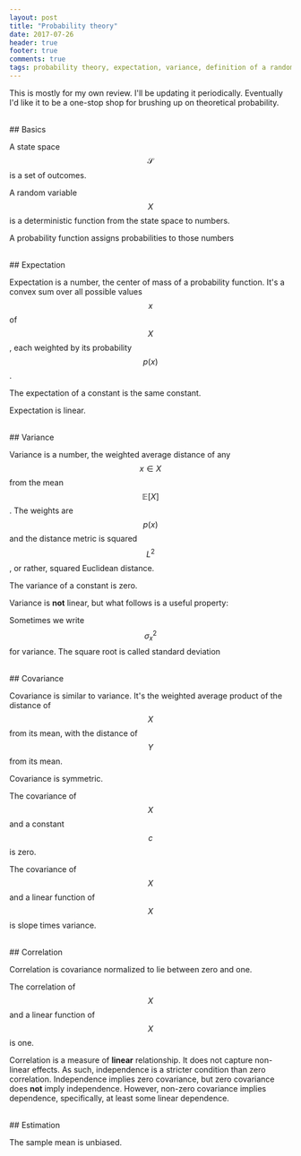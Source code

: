 ```yaml
---
layout: post
title: "Probability theory"
date: 2017-07-26
header: true
footer: true
comments: true
tags: probability theory, expectation, variance, definition of a random variable
---
```


This is mostly for my own review. I'll be updating it periodically. Eventually I'd like it to be a one-stop shop for brushing up on theoretical probability.

<br>
## Basics

A state space $$\mathcal{S}$$ is a set of outcomes.

<script type="math/tex; mode=display">
\mathcal{S} = \{\text{heads},\ \text{tails} \}
</script>

A random variable $$X$$ is a deterministic function from the state space to numbers.

<script type="math/tex; mode=display">
X(\text{heads}) = 1, \quad X(\text{tails}) = 0
</script>

A probability function assigns probabilities to those numbers

<script type="math/tex; mode=display">
p(1) = 0.5, \quad p(0) = 0.5
</script>



<br>
## Expectation

Expectation is a number, the center of mass of a probability function. It's a convex sum over all possible values $$x$$ of $$X$$, each weighted by its probability $$p(x)$$.

<script type="math/tex; mode=display">
\mathbb{E}[X] = \sum_{x \in X} p(x) x
</script>

The expectation of a constant is the same constant.

<script type="math/tex; mode=display">
\mathbb{E}[c] = \sum_{x \in X} p(x) c = c \sum_{x \in X} p(x) = c
</script>

Expectation is linear.

<script type="math/tex; mode=display">
\begin{aligned}
\mathbb{E}[aX + b]
&= \sum_{x \in X} p(x) (aX + b) \\[2.6em]
&= \sum_{x \in X} p(x) aX + \sum_{x \in X} p(x) b \\[2.6em]
&= a \sum_{x \in X} p(x) X + b \sum_{x \in X} p(x) \\[2.6em]
&= a \mathbb{E}[X] + b
\end{aligned}
</script>



<br>
## Variance

Variance is a number, the weighted average distance of any $$x \in X$$ from the mean $$\mathbb{E}[X]$$. The weights are $$p(x)$$ and the distance metric is squared $$L^2$$, or rather, squared Euclidean distance.

<script type="math/tex; mode=display">
\begin{aligned}
\text{Var}[X]
&= \mathbb{E} \Big[ \big( X - \mathbb{E}[X] \big)^2 \Big] \\[2.6em]
&= \mathbb{E} \Big[ X^2 - 2 \mathbb{E}[X] X + \mathbb{E}[X]^2 \Big] \\[2.6em]
&= \mathbb{E}[X^2] - 2 \mathbb{E}[X] \mathbb{E}[X] + \mathbb{E}[X]^2 \\[2.6em]
&= \mathbb{E}[X^2] - \mathbb{E}[X]^2
\end{aligned}
</script>

The variance of a constant is zero.

<script type="math/tex; mode=display">
\text{Var}[c] = \mathbb{E}[c^2] - \mathbb{E}[c]^2 = c^2 - [c]^2
</script>

Variance is **not** linear, but what follows is a useful property:

<script type="math/tex; mode=display">
\begin{aligned}
\text{Var}[aX + b]
&= \mathbb{E}[(aX + b)^2] - \mathbb{E}[aX + b]^2 \\[2.6em]
&= \mathbb{E}[a^2X^2 + 2abX + b^2] - [a\mathbb{E}[X] + b]^2 \\[2.6em]
&= a^2\mathbb{E}[X^2] + 2ab\mathbb{E}[X] + b^2 - a^2\mathbb{E}[X]^2 - 2ab\mathbb{E}[X] - b^2 \\[2.6em]
&= a^2\mathbb{E}[X^2] - a^2\mathbb{E}[X]^2 \\[2.6em]
&= a^2 \text{Var}[X]
\end{aligned}
</script>

Sometimes we write $$\sigma^2_x$$ for variance. The square root is called standard deviation
<script type="math/tex; mode=display">
\sigma_x = \sqrt{\text{Var}[X]}
</script>



<br>
## Covariance

Covariance is similar to variance. It's the weighted average product of the distance of $$X$$ from its mean, with the distance of $$Y$$ from its mean.

<script type="math/tex; mode=display">
\begin{aligned}
\text{Cov}(X, Y)
&= \mathbb{E}[(X - \mathbb{E}[X])(Y - \mathbb{E}[Y])] \\[2.6em]
&= \mathbb{E}[(XY - \mathbb{E}[X]Y - X\mathbb{E}[Y] + \mathbb{E}[X]\mathbb{E}[Y])] \\[2.6em]
&= \mathbb{E}[XY] - 2\mathbb{E}[X]\mathbb{E}[Y] + \mathbb{E}[X]\mathbb{E}[Y] \\[2.6em]
&= \mathbb{E}[XY] - \mathbb{E}[X]\mathbb{E}[Y]
\end{aligned}
</script>

Covariance is symmetric.

<script type="math/tex; mode=display">
\begin{aligned}
\text{Cov}(X, Y)
&= \mathbb{E}[XY] - \mathbb{E}[X]\mathbb{E}[Y] \\[2.6em]
&= \mathbb{E}[YX] - \mathbb{E}[Y]\mathbb{E}[X] \\[2.6em]
&= \text{Cov}(Y, X)
\end{aligned}
</script>

The covariance of $$X$$ and a constant $$c$$ is zero.

<script type="math/tex; mode=display">
\begin{aligned}
\text{Cov}(X, c)
&= \mathbb{E}[Xc] - \mathbb{E}[X]\mathbb{E}[c] \\[2.6em]
&= c\mathbb{E}[X] - c\mathbb{E}[X] = 0
\end{aligned}
</script>

The covariance of $$X$$ and a linear function of $$X$$ is slope times variance.

<script type="math/tex; mode=display">
\begin{aligned}
\text{Cov}(X, aX + b)
&= \mathbb{E}[X(aX + b)] - \mathbb{E}[X]\mathbb{E}[aX + b] \\[2.6em]
&= \mathbb{E}[aX^2 + bX] - \mathbb{E}[X](a\mathbb{E}[X] + b) \\[2.6em]
&= a\mathbb{E}[X^2] + b\mathbb{E}[X] - a\mathbb{E}[X]^2 - b\mathbb{E}[X] \\[2.6em]
&= a\mathbb{E}[X^2] - a\mathbb{E}[X]^2 \\[2.6em]
&= a \text{Var}(X)
\end{aligned}
</script>



<br>
## Correlation

Correlation is covariance normalized to lie between zero and one.

<script type="math/tex; mode=display">
\rho = \frac{\text{Cov}(X, Y)}{\sigma_x \sigma_y}
</script>

The correlation of $$X$$ and a linear function of $$X$$ is one.

<script type="math/tex; mode=display">
\begin{aligned}
\rho
&= \frac{\text{Cov}(X, aX + b)}{\sigma_x \sigma_{aX + b}} \\[2.6em]
&= \frac{a\sigma^2_x}{\sigma_x \sqrt{a^2\sigma^2_x}} \\[2.6em]
&= \frac{a\sigma^2_x}{a \sigma^2_x} = 1
\end{aligned}
</script>

Correlation is a measure of **linear** relationship. It does not capture non-linear effects. As such, independence is a stricter condition than zero correlation. Independence implies zero covariance, but zero covariance does **not** imply independence. However, non-zero covariance implies dependence, specifically, at least some linear dependence.



<br>
## Estimation

The sample mean is unbiased.

<script type="math/tex; mode=display">
\begin{aligned}
\mathbb{E} \left[ \frac{1}{n} \sum_{x \in X} x \right]
&= \frac{1}{n} \sum_{x \in X} \mathbb{E}[x] \\[2.6em]
&= \frac{1}{n} \cdot n \mathbb{E}[X] \\[2.6em]
&= \mathbb{E}[X]
\end{aligned}
</script>